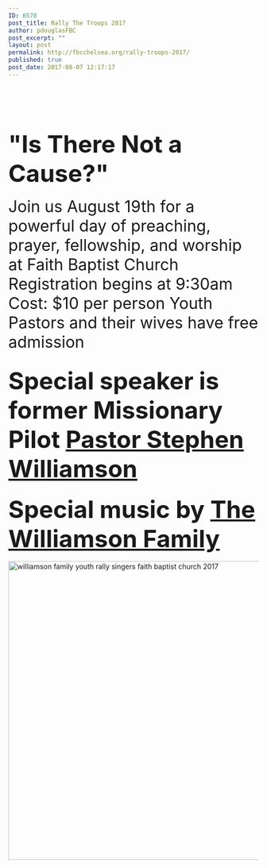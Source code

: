 ```yaml
---
ID: 6578
post_title: Rally The Troops 2017
author: pdouglasFBC
post_excerpt: ""
layout: post
permalink: http://fbcchelsea.org/rally-troops-2017/
published: true
post_date: 2017-08-07 12:17:17
---
```

<h1> </h1><h2><span style="font-size: 48px;">"Is There Not a Cause?"</span></h2><p><span style="font-size: 32px;">Join us August 19th for a powerful day of preaching, prayer, fellowship, and worship at Faith Baptist Church Registration begins at 9:30am Cost: $10 per person Youth Pastors and their wives have free admission</span></p><h2><span style="font-size: 48px;">Special speaker is former Missionary Pilot <a href="http://www.gbcoflexington.com/sermons_2017.html" target="_blank" rel="noopener">Pastor Stephen Williamson</a></span></h2><h3><span style="font-size: 48px;">Special music by <a href="http://www.williamsonfamilymusic.com/bio.php" target="_blank" rel="noopener">The Williamson Family</a></span></h3><p><img class="alignleft size-full wp-image-6583" src="http://fbcchelsea.org/wp-content/uploads/2017/08/williamson-family-cd-cover.png" alt="williamson family youth rally singers faith baptist church 2017" width="998" height="602" /></p>